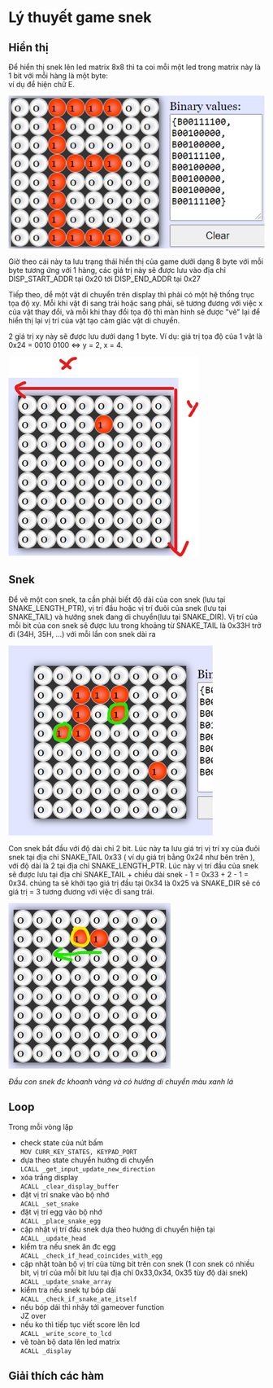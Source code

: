 # Lý thuyết game snek
## Hiển thị
Để hiển thị snek lên led matrix 8x8 thì ta coi mỗi một led trong matrix này là 1 bit với mỗi hàng là một byte:  
ví dụ để hiện chữ E.

![image](assets/E.png)

Giờ theo cái này ta lưu trạng thái hiển thị của game dưới dạng 8 byte với mỗi byte tương ứng với 1 hàng, các giá trị này sẽ được lưu vào địa chỉ DISP_START_ADDR tại 0x20 tới DISP_END_ADDR tại 0x27 

Tiếp theo, dể một vật di chuyển trên display thì phải có một hệ thống trục tọa độ xy. Mỗi khi vật đi sang trái hoặc sang phải, sẽ tương đương với việc x của vật thay đổi, và mỗi khi thay đổi tọa độ thì màn hình sẽ được "vẽ" lại để hiển thị lại vị trí của vật tạo cảm giác vật di chuyển.

2 giá trị xy này sẽ được lưu dưới dạng 1 byte. Ví dụ: giá trị tọa độ của 1 vật là 0x24 = 0010 0100 <=> y = 2, x = 4.


![image](assets/axis.png)

## Snek
Để vẽ một con snek, ta cần phải biết độ dài của con snek (lưu tại SNAKE_LENGTH_PTR), vị trí đầu hoặc vị trí đuôi của snek (lưu tại SNAKE_TAIL) và hướng snek đang di chuyển(lưu tại SNAKE_DIR). Vị trí của mỗi bit của con snek sẽ được lưu trong khoảng từ SNAKE_TAIL là 0x33H trở đi (34H, 35H, ...) với mỗi lần con snek dài ra 

![image](assets/snek.png)

Con snek bắt đầu với độ dài chỉ 2 bit. Lúc này ta lưu giá trị vị trí xy của đuôi snek tại địa chỉ SNAKE_TAIL 0x33 ( ví dụ giá trị bằng 0x24 như bên trên ), với độ dài là 2 tại địa chỉ SNAKE_LENGTH_PTR. Lúc này vị trí đầu của snek sẽ được lưu tại địa chỉ SNAKE_TAIL + chiều dài snek - 1 = 0x33 + 2 - 1 = 0x34. chúng ta sẽ khởi tạo giá trị đầu tại 0x34 là 0x25 và SNAKE_DIR sẽ có giá trị = 3 tương đương với việc đi sang trái.

![image](assets/init.png)

*Đầu con snek đc khoanh vàng và có hướng di chuyển màu xanh lá*

## Loop
Trong mỗi vòng lặp


- check state của nút bấm  
`MOV CURR_KEY_STATES, KEYPAD_PORT`
- dựa theo state chuyển hướng di chuyển  
`LCALL _get_input_update_new_direction`
- xóa trắng display   
`ACALL _clear_display_buffer`
- đặt vị trí snake vào bộ nhớ  
`ACALL _set_snake`
- đặt vị trí egg vào bộ nhớ  
`ACALL _place_snake_egg`
- cập nhật vị trí đầu snek dựa theo hướng di chuyển hiện tại  
`ACALL _update_head`
- kiểm tra nếu snek ăn đc egg  
`ACALL _check_if_head_coincides_with_egg`
- cập nhật toàn bộ vị trí của từng bit trên con snek (1 con snek có nhiều bit, vị trí của mỗi bit lưu tại địa chỉ 0x33,0x34, 0x35 tùy độ dài snek)  
`ACALL _update_snake_array`
- kiểm tra nếu snek tự bóp dái  
`ACALL _check_if_snake_ate_itself`
- nếu bóp dái thì nhảy tới gameover function  
JZ over
- nếu ko thì tiếp tục viết score lên lcd   
`ACALL _write_score_to_lcd`
- vẽ toàn bộ data lên led matrix  
`ACALL _display`

## Giải thích các hàm
